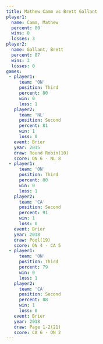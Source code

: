 ```yaml
---
title: Mathew Camm vs Brett Gallant
player1:              
  name: Camm, Mathew  
  percent: 80         
  wins: 0             
  losses: 3           
player2:              
  name: Gallant, Brett
  percent: 87         
  wins: 3             
  losses: 0           
games:
 - player1:         
     team: 'ON'     
     position: Third
     percent: 80    
     win: 0         
     loss: 1        
   player2:          
     team: 'NL'      
     position: Second
     percent: 81     
     win: 1          
     loss: 0         
   event: Brier         
   year: 2015           
   draw: Round Robin(10)
   score: ON 6 - NL 8   
 - player1:         
     team: 'ON'     
     position: Third
     percent: 80    
     win: 0         
     loss: 1        
   player2:          
     team: 'CA'      
     position: Second
     percent: 91     
     win: 1          
     loss: 0         
   event: Brier      
   year: 2018        
   draw: Pool(19)    
   score: ON 4 - CA 5
 - player1:         
     team: 'ON'     
     position: Third
     percent: 79    
     win: 0         
     loss: 1        
   player2:          
     team: 'CA'      
     position: Second
     percent: 88     
     win: 1          
     loss: 0         
   event: Brier      
   year: 2018        
   draw: Page 1-2(21)
   score: CA 6 - ON 2
---
```

